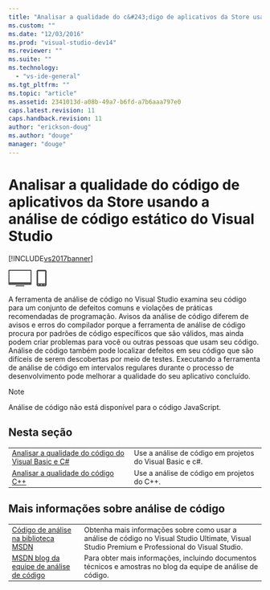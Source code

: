 ```yaml
---
title: "Analisar a qualidade do c&#243;digo de aplicativos da Store usando a an&#225;lise de c&#243;digo est&#225;tico do Visual Studio | Microsoft Docs"
ms.custom: ""
ms.date: "12/03/2016"
ms.prod: "visual-studio-dev14"
ms.reviewer: ""
ms.suite: ""
ms.technology: 
  - "vs-ide-general"
ms.tgt_pltfrm: ""
ms.topic: "article"
ms.assetid: 2341013d-a08b-49a7-b6fd-a7b6aaa797e0
caps.latest.revision: 11
caps.handback.revision: 11
author: "erickson-doug"
ms.author: "douge"
manager: "douge"
---
```

# Analisar a qualidade do c&#243;digo de aplicativos da Store usando a an&#225;lise de c&#243;digo est&#225;tico do Visual Studio
[!INCLUDE[vs2017banner](../code-quality/includes/vs2017banner.md)]

![Applies to Windows and Windows Phone](../debugger/media/windows_and_phone_content.png "windows\_and\_phone\_content")  
  
 A ferramenta de análise de código no Visual Studio examina seu código para um conjunto de defeitos comuns e violações de práticas recomendadas de programação.  Avisos da análise de código diferem de avisos e erros do compilador porque a ferramenta de análise de código procura por padrões de código específicos que são válidos, mas ainda podem criar problemas para você ou outras pessoas que usam seu código.  Análise de código também pode localizar defeitos em seu código que são difíceis de serem descobertas por meio de testes.  Executando a ferramenta de análise de código em intervalos regulares durante o processo de desenvolvimento pode melhorar a qualidade do seu aplicativo concluído.  
  
> [!NOTE]
>  Análise de código não está disponível para o código JavaScript.  
  
## Nesta seção  
  
|||  
|-|-|  
|[Analisar a qualidade do código do Visual Basic e C\#](../test/analyze-visual-basic-and-csharp-code-quality-in-store-apps-using-visual-studio-static-code-analysis.md)|Use a análise de código em projetos do Visual Basic e c\#.|  
|[Analisar a qualidade do código C\+\+](../test/analyze-cpp-code-quality-of-store-apps-using-visual-studio-static-code-analysis.md)|Use a análise de código em projetos do C\+\+.|  
  
## Mais informações sobre análise de código  
  
|||  
|-|-|  
|[Código de análise na biblioteca MSDN](http://go.microsoft.com/fwlink/?LinkID=227580)|Obtenha mais informações sobre como usar a análise de código no Visual Studio Ultimate, Visual Studio Premium e Professional do Visual Studio.|  
|[MSDN blog da equipe de análise de código](http://go.microsoft.com/fwlink/?LinkId=227200)|Para obter mais informações, incluindo documentos técnicos e amostras no blog da equipe de análise de código.|